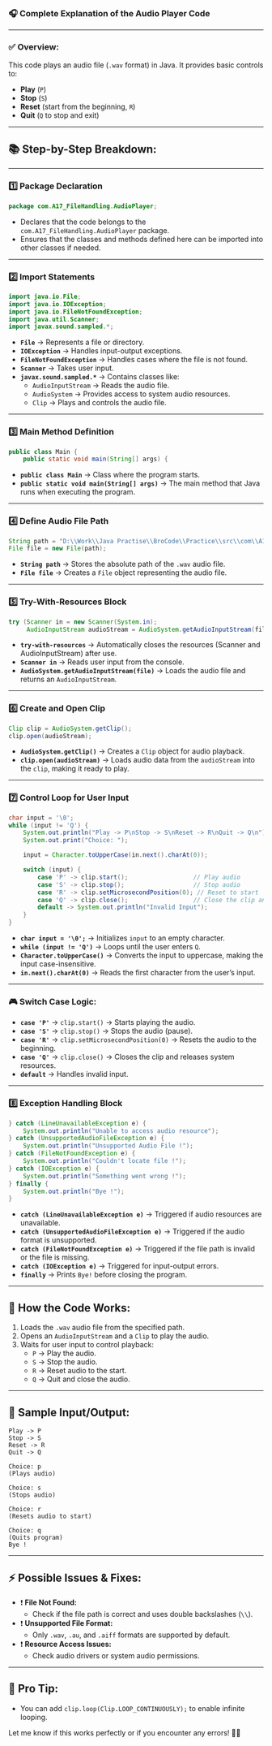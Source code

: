 ### 🎧 **Complete Explanation of the Audio Player Code**

---

### ✅ **Overview:**
This code plays an audio file (`.wav` format) in Java. It provides basic controls to:
- **Play** (`P`)
- **Stop** (`S`)
- **Reset** (start from the beginning, `R`)
- **Quit** (`Q` to stop and exit)

---

## 📚 **Step-by-Step Breakdown:**

---

### 1️⃣ **Package Declaration**

```java
package com.A17_FileHandling.AudioPlayer;
```
- Declares that the code belongs to the `com.A17_FileHandling.AudioPlayer` package.
- Ensures that the classes and methods defined here can be imported into other classes if needed.

---

### 2️⃣ **Import Statements**

```java
import java.io.File;
import java.io.IOException;
import java.io.FileNotFoundException;
import java.util.Scanner;
import javax.sound.sampled.*;
```
- **`File`** → Represents a file or directory.
- **`IOException`** → Handles input-output exceptions.
- **`FileNotFoundException`** → Handles cases where the file is not found.
- **`Scanner`** → Takes user input.
- **`javax.sound.sampled.*`** → Contains classes like:
    - `AudioInputStream` → Reads the audio file.
    - `AudioSystem` → Provides access to system audio resources.
    - `Clip` → Plays and controls the audio file.

---

### 3️⃣ **Main Method Definition**

```java
public class Main {
    public static void main(String[] args) {
```
- **`public class Main`** → Class where the program starts.
- **`public static void main(String[] args)`** → The main method that Java runs when executing the program.

---

### 4️⃣ **Define Audio File Path**

```java
String path = "D:\\Work\\Java Practise\\BroCode\\Practice\\src\\com\\A17_FileHandling\\AudioPlayer\\Fortunate Son.wav";
File file = new File(path);
```
- **`String path`** → Stores the absolute path of the `.wav` audio file.
- **`File file`** → Creates a `File` object representing the audio file.

---

### 5️⃣ **Try-With-Resources Block**

```java
try (Scanner in = new Scanner(System.in);
     AudioInputStream audioStream = AudioSystem.getAudioInputStream(file)) {
```
- **`try-with-resources`** → Automatically closes the resources (Scanner and AudioInputStream) after use.
- **`Scanner in`** → Reads user input from the console.
- **`AudioSystem.getAudioInputStream(file)`** → Loads the audio file and returns an `AudioInputStream`.

---

### 6️⃣ **Create and Open Clip**

```java
Clip clip = AudioSystem.getClip();
clip.open(audioStream);
```
- **`AudioSystem.getClip()`** → Creates a `Clip` object for audio playback.
- **`clip.open(audioStream)`** → Loads audio data from the `audioStream` into the `clip`, making it ready to play.

---

### 7️⃣ **Control Loop for User Input**

```java
char input = '\0';
while (input != 'Q') {
    System.out.println("Play -> P\nStop -> S\nReset -> R\nQuit -> Q\n");
    System.out.print("Choice: ");

    input = Character.toUpperCase(in.next().charAt(0));

    switch (input) {
        case 'P' -> clip.start();                  // Play audio
        case 'S' -> clip.stop();                   // Stop audio
        case 'R' -> clip.setMicrosecondPosition(0); // Reset to start
        case 'Q' -> clip.close();                  // Close the clip and exit
        default -> System.out.println("Invalid Input");
    }
}
```
- **`char input = '\0';`** → Initializes `input` to an empty character.
- **`while (input != 'Q')`** → Loops until the user enters `Q`.
- **`Character.toUpperCase()`** → Converts the input to uppercase, making the input case-insensitive.
- **`in.next().charAt(0)`** → Reads the first character from the user’s input.

---

### 🎮 **Switch Case Logic:**
- **`case 'P'`** → `clip.start()` → Starts playing the audio.
- **`case 'S'`** → `clip.stop()` → Stops the audio (pause).
- **`case 'R'`** → `clip.setMicrosecondPosition(0)` → Resets the audio to the beginning.
- **`case 'Q'`** → `clip.close()` → Closes the clip and releases system resources.
- **`default`** → Handles invalid input.

---

### 8️⃣ **Exception Handling Block**

```java
} catch (LineUnavailableException e) {
    System.out.println("Unable to access audio resource");
} catch (UnsupportedAudioFileException e) {
    System.out.println("Unsupported Audio File !");
} catch (FileNotFoundException e) {
    System.out.println("Couldn't locate file !");
} catch (IOException e) {
    System.out.println("Something went wrong !");
} finally {
    System.out.println("Bye !");
}
```

- **`catch (LineUnavailableException e)`** → Triggered if audio resources are unavailable.
- **`catch (UnsupportedAudioFileException e)`** → Triggered if the audio format is unsupported.
- **`catch (FileNotFoundException e)`** → Triggered if the file path is invalid or the file is missing.
- **`catch (IOException e)`** → Triggered for input-output errors.
- **`finally`** → Prints `Bye!` before closing the program.

---

## 🎯 **How the Code Works:**
1. Loads the `.wav` audio file from the specified path.
2. Opens an `AudioInputStream` and a `Clip` to play the audio.
3. Waits for user input to control playback:
    - `P` → Play the audio.
    - `S` → Stop the audio.
    - `R` → Reset audio to the start.
    - `Q` → Quit and close the audio.

---

## 📝 **Sample Input/Output:**

```
Play -> P
Stop -> S
Reset -> R
Quit -> Q

Choice: p
(Plays audio)

Choice: s
(Stops audio)

Choice: r
(Resets audio to start)

Choice: q
(Quits program)
Bye !
```

---

## ⚡️ **Possible Issues & Fixes:**
- ❗️ **File Not Found:**
    - Check if the file path is correct and uses double backslashes (`\\`).
- ❗️ **Unsupported File Format:**
    - Only `.wav`, `.au`, and `.aiff` formats are supported by default.
- ❗️ **Resource Access Issues:**
    - Check audio drivers or system audio permissions.

---

## 🚀 **Pro Tip:**
- You can add `clip.loop(Clip.LOOP_CONTINUOUSLY);` to enable infinite looping.

Let me know if this works perfectly or if you encounter any errors! 🎵😊